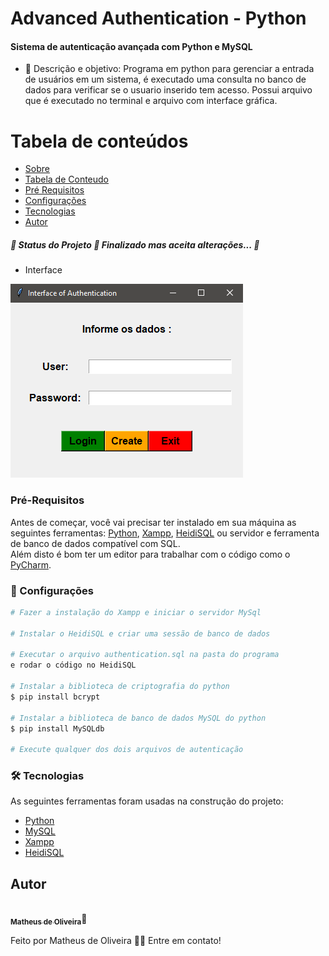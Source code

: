 # Advanced Authentication - Python
#### Sistema de autenticação avançada com Python e MySQL

* 💬 Descrição e objetivo: Programa em python para gerenciar a entrada de
usuários em um sistema, é executado uma consulta no banco de dados para verificar se o usuario
inserido tem acesso. Possui arquivo que é executado no terminal e arquivo com
interface gráfica.

Tabela de conteúdos
=================
<!--ts-->
   * [Sobre](#Descrição)
   * [Tabela de Conteudo](#tabela-de-conteudo)
   * [Pré Requisitos](#pre-requisitos)
   * [Configurações](#Configurações)
   * [Tecnologias](#tecnologias)
   * [Autor](#autor)
<!--te-->


##### 🚧  Status do Projeto 🚀 Finalizado mas aceita alterações...  🚧

* Interface

![Interface](assets/interface.png)

### Pré-Requisitos

Antes de começar, você vai precisar ter instalado em sua máquina as seguintes ferramentas:
[Python](https://www.python.org/downloads/), [Xampp](https://www.apachefriends.org/pt_br/download.html), [HeidiSQL](https://www.heidisql.com/download.php) ou servidor e ferramenta de
banco de dados compatível com SQL.<br>
Além disto é bom ter um editor para trabalhar com o código como o [PyCharm](https://www.jetbrains.com/pt-br/pycharm/download/).

### 🎲 Configurações

```bash
# Fazer a instalação do Xampp e iniciar o servidor MySql

# Instalar o HeidiSQL e criar uma sessão de banco de dados

# Executar o arquivo authentication.sql na pasta do programa
e rodar o código no HeidiSQL

# Instalar a biblioteca de criptografia do python
$ pip install bcrypt

# Instalar a biblioteca de banco de dados MySQL do python
$ pip install MySQLdb

# Execute qualquer dos dois arquivos de autenticação
```

### 🛠 Tecnologias

As seguintes ferramentas foram usadas na construção do projeto:

- [Python](https://www.python.org/)
- [MySQL](https://www.mysql.com/)
- [Xampp](https://www.apachefriends.org/pt_br/download.html)
- [HeidiSQL](https://www.heidisql.com/download.php)


Autor
---

<a href="https://www.linkedin.com/in/matheus-de-oliveira-teles-da-silva-a83300154/">
<img style="border-radius: 50%;" src="https://media-exp1.licdn.com/dms/image/C4D03AQGTnnXDhvT6vg/profile-displayphoto-shrink_200_200/0?e=1606348800&v=beta&t=yablstHhCGkG461otP3eE6IOAFlOSKUJ4GtDtqpXIC4" width="100px;" alt=""/>
<br/>
<sub><b>Matheus de Oliveira</b></sub></a>🚀

Feito por Matheus de Oliveira 👋🏽 Entre em contato!

